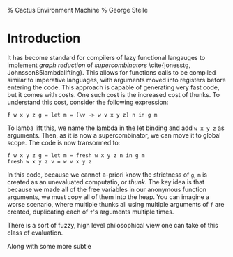 % Cactus Environment Machine
% George Stelle 

# Introduction

It has become standard for compilers of lazy functional langauges to implement
*graph reduction* of *supercombinators* \cite{jonesstg,
Johnsson85lambdalifting}. This allows for functions calls to be compiled similar
to imperative languages, with arguments moved into registers before entering the
code. This approach is capable of generating very fast code, but it comes with
costs. One such cost is the increased cost of thunks. To understand this cost,
consider the following expression:

    f w x y z g = let m = (\v -> w v x y z) n in g m

To lamba lift this, we name the lambda in the let binding and add `w x y z`
as arguments. Then, as it is now a supercombinator, we can move it to global
scope. The code is now transormed to:

    f w x y z g = let m = fresh w x y z n in g m
    fresh w x y z v = w v x y z

In this code, because we cannot a-priori know the strictness of `g`, `m` is
created as an unevaluated computatio, or *thunk*. The key idea is that because
we made all of the free variables in our anonymous function arguments, we must
copy all of them into the heap. You can imagine a worse scenario, where multiple
thunks all using multiple arguments of `f` are created, duplicating each of
`f`'s arguments multiple times.

There is a sort of fuzzy, high level philosophical view one can take of this
class of evaluation.

Along with some more subtle 



